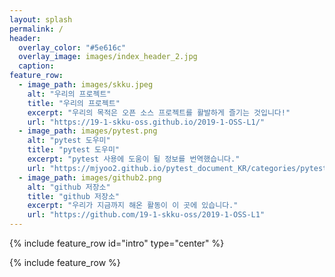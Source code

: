 ```yaml
---
layout: splash
permalink: /
header:	 
  overlay_color: "#5e616c"	
  overlay_image: images/index_header_2.jpg
  caption:	
feature_row:	
  - image_path: images/skku.jpeg
    alt: "우리의 프로젝트"	
    title: "우리의 프로젝트"	
    excerpt: "우리의 목적은 오픈 소스 프로젝트를 활발하게 즐기는 것입니다!"
    url: "https://19-1-skku-oss.github.io/2019-1-OSS-L1/"	
  - image_path: images/pytest.png
    alt: "pytest 도우미"	
    title: "pytest 도우미"	
    excerpt: "pytest 사용에 도움이 될 정보를 번역했습니다."	
    url: "https://mjyoo2.github.io/pytest_document_KR/categories/pytest-document/"	
  - image_path: images/github2.png
    alt: "github 저장소"	
    title: "github 저장소"	
    excerpt: "우리가 지금까지 해온 활동이 이 곳에 있습니다."	
    url: "https://github.com/19-1-skku-oss/2019-1-OSS-L1"	
---	
```


 {% include feature_row id="intro" type="center" %}	

 {% include feature_row %}
